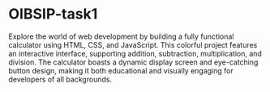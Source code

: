 # OIBSIP-task1
Explore the world of web development by building a fully functional calculator using HTML, CSS, and JavaScript. This colorful project features an interactive interface, supporting addition, subtraction, multiplication, and division. The calculator boasts a dynamic display screen and eye-catching button design, making it both educational and visually engaging for developers of all backgrounds.
